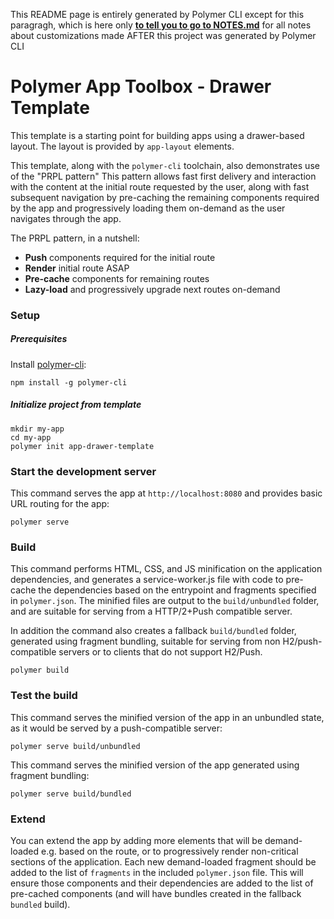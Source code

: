 This README page is entirely generated by Polymer CLI except for this paragragh, 
which is here only **[to tell you to go to NOTES.md](NOTES.md)** for all notes about
customizations made AFTER this project was generated by Polymer CLI

# Polymer App Toolbox - Drawer Template

This template is a starting point for building apps using a drawer-based
layout.  The layout is provided by `app-layout` elements.

This template, along with the `polymer-cli` toolchain, also demonstrates use
of the "PRPL pattern" This pattern allows fast first delivery and interaction with
the content at the initial route requested by the user, along with fast subsequent
navigation by pre-caching the remaining components required by the app and
progressively loading them on-demand as the user navigates through the app.

The PRPL pattern, in a nutshell:

* **Push** components required for the initial route
* **Render** initial route ASAP
* **Pre-cache** components for remaining routes
* **Lazy-load** and progressively upgrade next routes on-demand

### Setup

##### Prerequisites

Install [polymer-cli](https://github.com/Polymer/polymer-cli):

    npm install -g polymer-cli

##### Initialize project from template

    mkdir my-app
    cd my-app
    polymer init app-drawer-template

### Start the development server

This command serves the app at `http://localhost:8080` and provides basic URL
routing for the app:

    polymer serve


### Build

This command performs HTML, CSS, and JS minification on the application
dependencies, and generates a service-worker.js file with code to pre-cache the
dependencies based on the entrypoint and fragments specified in `polymer.json`.
The minified files are output to the `build/unbundled` folder, and are suitable
for serving from a HTTP/2+Push compatible server.

In addition the command also creates a fallback `build/bundled` folder,
generated using fragment bundling, suitable for serving from non
H2/push-compatible servers or to clients that do not support H2/Push.

    polymer build

### Test the build

This command serves the minified version of the app in an unbundled state, as it would
be served by a push-compatible server:

    polymer serve build/unbundled

This command serves the minified version of the app generated using fragment bundling:

    polymer serve build/bundled

### Extend

You can extend the app by adding more elements that will be demand-loaded
e.g. based on the route, or to progressively render non-critical sections
of the application.  Each new demand-loaded fragment should be added to the
list of `fragments` in the included `polymer.json` file.  This will ensure
those components and their dependencies are added to the list of pre-cached
components (and will have bundles created in the fallback `bundled` build).


